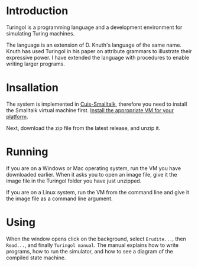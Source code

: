 # Introduction

Turingol is a programming language and a development environment for simulating Turing machines. 

The language is an extension of D. Knuth's language of the same name. Knuth has used Turingol in his paper on attribute grammars to illustrate their expressive power. 
I have extended the language with procedures to enable writing larger programs. 

# Insallation

The system is implemented in [Cuis-Smalltalk](https://github.com/Cuis-Smalltalk/Cuis-Smalltalk-Dev), therefore you need to install the Smalltalk
virtual machine first. [Install the appropriate VM for your platform](https://github.com/OpenSmalltalk/opensmalltalk-vm/releases). 

Next, download the zip file from the latest release, and unzip it.

# Running

If you are on a Windows or Mac operating system, run the VM you have downloaded earlier. When it asks you to open an image file, give it
the image file in the Turingol folder you have just unzipped. 

If you are on a Linux system, run the VM from the command line and give it the image file as a command line argument.

# Using 

When the window opens click on the background, select `Erudite...`, then `Read...`, and finally `Turingol manual`. 
The manual explains how to write programs, how to run the simulator, and how to see a diagram of the compiled state machine.


